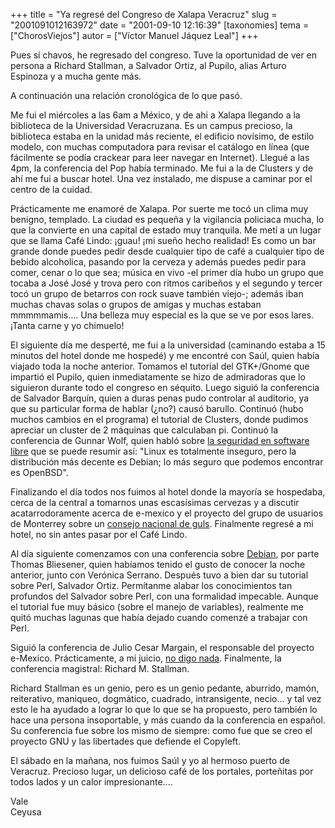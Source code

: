 +++
title = "Ya regresé del Congreso de Xalapa Veracruz"
slug = "2001091012163972"
date = "2001-09-10 12:16:39"
[taxonomies]
tema = ["ChorosViejos"]
autor = ["Víctor Manuel Jáquez Leal"]
+++

Pues sí chavos, he regresado del congreso. Tuve la oportunidad de ver en
persona a Richard Stallman, a Salvador Ortiz, al Pupilo, alias Arturo
Espinoza y a mucha gente más.

A continuación una relación cronológica de lo que pasó.

<!-- more -->
Me fui el miércoles a las 6am a México, y de ahi a Xalapa llegando a la
biblioteca de la Universidad Veracruzana. Es un campus precioso, la
biblioteca estaba en la unidad más reciente, el edificio novísimo, de
estilo modelo, con muchas computadora para revisar el catálogo en línea
(que fácilmente se podía crackear para leer navegar en Internet). Llegué
a las 4pm, la conferencia del Pop había terminado. Me fui a la de
Clusters y de ahí me fui a buscar hotel. Una vez instalado, me dispuse a
caminar por el centro de la cuidad.

Prácticamente me enamoré de Xalapa. Por suerte me tocó un clima muy
benigno, templado. La ciudad es pequeña y la vigilancia policiaca mucha,
lo que la convierte en una capital de estado muy tranquila. Me metí a un
lugar que se llama Café Lindo: ¡guau! ¡mi sueño hecho realidad! Es como
un bar grande donde puedes pedir desde cualquier tipo de café a
cualquier tipo de bebido alcoholica, pasando por la cerveza y además
puedes pedir para comer, cenar o lo que sea; música en vivo -el primer
día hubo un grupo que tocaba a José José y trova pero con ritmos
caribeños y el segundo y tercer tocó un grupo de betarros con rock suave
también viejo-; además iban muchas chavas solas o grupos de amigas y
muchas estaban mmmmmamis.... Una belleza muy especial es la que se ve
por esos lares. ¡Tanta carne y yo chimuelo!

El siguiente día me desperté, me fui a la universidad (caminando estaba
a 15 minutos del hotel donde me hospedé) y me encontré con Saúl, quien
había viajado toda la noche anterior. Tomamos el tutorial del GTK+/Gnome
que impartió el Pupilo, quien inmediatamente se hizo de admiradoras que
lo siguieron durante todo el congreso en séquito. Luego siguió la
conferencia de Salvador Barquín, quien a duras penas pudo controlar al
auditorio, ya que su particular forma de hablar (¿no?) causó barullo.
Continuó (hubo muchos cambios en el programa) el tutorial de Clusters,
donde pudimos apreciar un cluster de 2 máquinas que calculaban pi.
Continuó la conferencia de Gunnar Wolf, quien habló sobre [la seguridad
en software libre](http://www.gwolf.cx/seguridad/impl) que se puede
resumir así: "Linux es totalmente inseguro, pero la distribución más
decente es Debian; lo más seguro que podemos encontrar es OpenBSD".

Finalizando el día todos nos fuimos al hotel donde la mayoría se
hospedaba, cerca de la central a tomarnos unas escasísimas cervezas y a
discutir acatarrodoramente acerca de e-mexico y el proyecto del grupo de
usuarios de Monterrey sobre un [consejo nacional de
guls](http://wdev.org/dev/propuesta-consejo). Finalmente regresé a mi
hotel, no sin antes pasar por el Café Lindo.

Al día siguiente comenzamos con una conferencia sobre
[Debian](http://www.melix.com.mx/conf_debian.html), por parte Thomas
Bliesener, quien habíamos tenido el gusto de conocer la noche anterior,
junto con Verónica Serrano. Después tuvo a bien dar su tutorial sobre
Perl, Salvador Ortiz. Permítanme alabar los conocimientos tan profundos
del Salvador sobre Perl, con una formalidad impecable. Aunque el
tutorial fue muy básico (sobre el manejo de variables), realmente me
quitó muchas lagunas que había dejado cuando comenzé a trabajar con
Perl.

Siguió la conferencia de Julio Cesar Margain, el responsable del
proyecto e-Mexico. Prácticamente, a mi juicio, [no digo
nada](http://www.cofradia.org/article.php?sid=259&mode=thread&order=0).
Finalmente, la conferencia magistral: Richard M. Stallman.

Richard Stallman es un genio, pero es un genio pedante, aburrido, mamón,
reiterativo, maniqueo, dogmático, cuadrado, intransigente, necio... y
tal vez esto le ha ayudado a lograr lo que lo que se ha propuesto, pero
también lo hace una persona insoportable, y más cuando da la conferencia
en español. Su conferencia fue sobre los mismo de siempre: como fue que
se creo el proyecto GNU y las libertades que defiende el Copyleft.

El sábado en la mañana, nos fuimos Saúl y yo al hermoso puerto de
Veracruz. Precioso lugar, un delicioso café de los portales, porteñitas
por todos lados y un calor impresionante....

Vale  
Ceyusa

